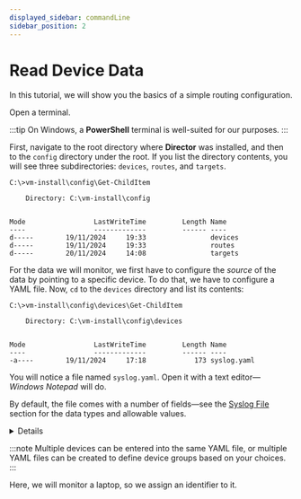 ```yaml
---
displayed_sidebar: commandLine
sidebar_position: 2
---
```


# Read Device Data

In this tutorial, we will show you the basics of a simple routing configuration.

Open a terminal.

:::tip
On Windows, a **PowerShell** terminal is well-suited for our purposes.
:::


First, navigate to the root directory where **Director** was installed, and then to the `config` directory under the root. If you list the directory contents, you will see three subdirectories: `devices`, `routes`, and `targets`.

```CLI
C:\>vm-install\config\Get-ChildItem

    Directory: C:\vm-install\config


Mode                 LastWriteTime         Length Name
----                 -------------         ------ ----
d-----        19/11/2024     19:33                devices
d-----        19/11/2024     19:33                routes
d-----        20/11/2024     14:08                targets
```

For the data we will monitor, we first have to configure the _source_ of the data by pointing to a specific device. To do that, we have to configure a YAML file. Now, `cd` to the `devices` directory and list its contents:

```CLI
C:\>vm-install\config\devices\Get-ChildItem

    Directory: C:\vm-install\config\devices


Mode                 LastWriteTime         Length Name
----                 -------------         ------ ----
-a----        19/11/2024     17:18            173 syslog.yaml
```

You will notice a file named `syslog.yaml`. Open it with a text editor&mdash;_Windows Notepad_ will do.

By default, the file comes with a number of fields&mdash;see the [Syslog File](../../docu/charts/syslog-file.md) section for the data types and allowable values.

<details>
```Text
devices:
  - id: 324235346
    name: 127.0.0.1
    description: syslog
    type: syslog
    status: true
    properties:
      address: "0.0.0.0"
      port: 14514
```
</details>

:::note
Multiple devices can be entered into the same YAML file, or multiple YAML files can be created to define device groups based on your choices.
:::

Here, we will monitor a laptop, so we assign an identifier to it.
